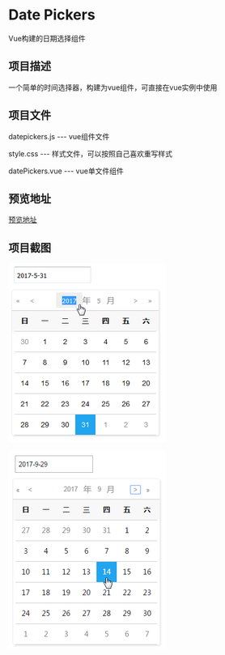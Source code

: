 # Date Pickers
Vue构建的日期选择组件
## 项目描述 ##
一个简单的时间选择器，构建为vue组件，可直接在vue实例中使用
## 项目文件 ##

datepickers.js --- vue组件文件

style.css --- 样式文件，可以按照自己喜欢重写样式

datePickers.vue --- vue单文件组件

## 预览地址 ##
[预览地址](https://huanghaibin91.github.io/Date-Pickers/)
## 项目截图 ##
![](./image/image1.png)


![](./image/image2.png)

